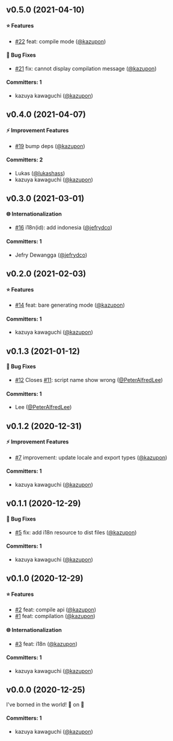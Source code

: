 
## v0.5.0 (2021-04-10)

#### :star: Features
* [#22](https://github.com/intlify/cli/pull/22) feat: compile mode ([@kazupon](https://github.com/kazupon))

#### :bug: Bug Fixes
* [#21](https://github.com/intlify/cli/pull/21) fix: cannot display compilation message ([@kazupon](https://github.com/kazupon))

#### Committers: 1
- kazuya kawaguchi ([@kazupon](https://github.com/kazupon))


## v0.4.0 (2021-04-07)

#### :zap: Improvement Features
* [#19](https://github.com/intlify/cli/pull/19) bump deps ([@kazupon](https://github.com/kazupon))

#### Committers: 2
- Lukas ([@lukashass](https://github.com/lukashass))
- kazuya kawaguchi ([@kazupon](https://github.com/kazupon))


## v0.3.0 (2021-03-01)

#### :globe_with_meridians: Internationalization
* [#16](https://github.com/intlify/cli/pull/16) i18n(id): add indonesia ([@jefrydco](https://github.com/jefrydco))

#### Committers: 1
- Jefry Dewangga ([@jefrydco](https://github.com/jefrydco))


## v0.2.0 (2021-02-03)

#### :star: Features
* [#14](https://github.com/intlify/cli/pull/14) feat: bare generating mode ([@kazupon](https://github.com/kazupon))

#### Committers: 1
- kazuya kawaguchi ([@kazupon](https://github.com/kazupon))


## v0.1.3 (2021-01-12)

#### :bug: Bug Fixes
* [#12](https://github.com/intlify/cli/pull/12) Closes [#11](https://github.com/intlify/cli/issues/11): script name show wrong ([@PeterAlfredLee](https://github.com/PeterAlfredLee))

#### Committers: 1
- Lee ([@PeterAlfredLee](https://github.com/PeterAlfredLee))


## v0.1.2 (2020-12-31)

#### :zap: Improvement Features
* [#7](https://github.com/intlify/cli/pull/7) improvement: update locale and export types ([@kazupon](https://github.com/kazupon))

#### Committers: 1
- kazuya kawaguchi ([@kazupon](https://github.com/kazupon))


## v0.1.1 (2020-12-29)

#### :bug: Bug Fixes
* [#5](https://github.com/intlify/cli/pull/5) fix: add i18n resource to dist files ([@kazupon](https://github.com/kazupon))

#### Committers: 1
- kazuya kawaguchi ([@kazupon](https://github.com/kazupon))


## v0.1.0 (2020-12-29)

#### :star: Features
* [#2](https://github.com/intlify/cli/pull/2) feat: compile api ([@kazupon](https://github.com/kazupon))
* [#1](https://github.com/intlify/cli/pull/1) feat: compilation ([@kazupon](https://github.com/kazupon))

#### :globe_with_meridians: Internationalization
* [#3](https://github.com/intlify/cli/pull/3) feat: i18n ([@kazupon](https://github.com/kazupon))

#### Committers: 1
- kazuya kawaguchi ([@kazupon](https://github.com/kazupon))

## v0.0.0 (2020-12-25)

I've borned in the world! :tada: on :christmas_tree:

#### Committers: 1
- kazuya kawaguchi ([@kazupon](https://github.com/kazupon))
